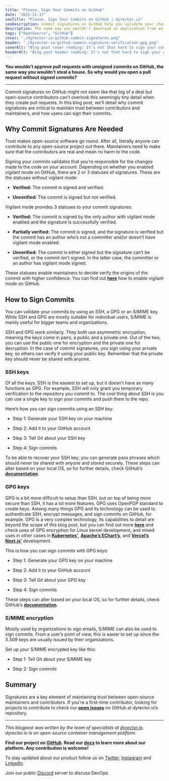 ```yaml
---
title: "Please, Sign Your Commits on GitHub"
date: "2022-11-17"
seoTitle: "Please, Sign Your Commits on GitHub | dyrector.io"
seoDescription: Commit signatures on GitHub help you validate your changes to the code to maintainers when you open a pull request. Here's how you can sign them.
description: The same way you wouldn't download an application from an untrusted source, you wouldn't approve a pull request with unsigned commits on GitHub. Here's how you can sign your commits.
tags: ["OpenSource", "GitHub"]
cover: "./dyrector-io-github-commit-signatures.png"
header: "./dyrector-io-github-commit-signature-verification-gpg.png"
coverAlt: "Blog post cover reading: It's not that hard to sign your commits in one of the 3 possible ways on GitHub, in commit signatures topic with illustration of a man standing before a lock."
headerAlt: "Blog post header reading: It's not that hard to sign your commits in one of the 3 possible ways on GitHub, in commit signatures topic"
---
```


**You wouldn’t approve pull requests with unsigned commits on GitHub, the same way you wouldn’t steal a house. So why would you open a pull request without signed commits?**

---

Commit signatures on GitHub might not seem like that big of a deal but open-source contributors can’t overlook this seemingly tiny detail when they create pull requests. In this blog post, we’ll detail why commit signatures are critical to maintain trust between contributors and maintainers, and how users can sign their commits.

## Why Commit Signatures Are Needed

Trust makes open-source software go round. After all, literally anyone can contribute to any open-source project out there. Maintainers need to make sure that the contributors are real and mean no harm to the code.

Signing your commits validates that you’re responsible for the changes made to the code on your account. Depending on whether you enabled vigilant mode on GitHub, there are 2 or 3 statuses of signatures. These are the statuses without vigilant mode:

- **Verified:** The commit is signed and verified.

- **Unverified:** The commit is signed but not verified.

Vigilant mode provides 3 statuses to your commit signatures:

- **Verified:** The commit is signed by the only author with vigilant mode enabled and the signature is successfully verified.

- **Partially verified:** The commit is signed, and the signature is verified but the commit has an author who’s not a committer and/or doesn’t have vigilant mode enabled.

- **Unverified:** The commit is either signed but the signature can’t be verified, or the commit isn’t signed. In the latter case, the committer or an author has vigilant mode signed.

These statuses enable maintainers to decide verify the origins of the commit with higher confidence. You can find out **[here](https://docs.github.com/en/authentication/managing-commit-signature-verification/displaying-verification-statuses-for-all-of-your-commits)** how to enable vigilant mode on GitHub.

## How to Sign Commits

You can validate your commits by using an SSH, a GPG or an S/MIME key. While SSH and GPG are mostly suitable for individual users, S/MIME is mainly useful for bigger teams and organizations.

SSH and GPG work similarly. They both use asymmetric encryption, meaning the keys come in pairs, a public and a private one. Out of the two, you can use the public one for encryption and the private one for decryption. In the case of commit signatures, you sign using your private key, so others can verify it using your public key. Remember that the private key should never be shared with anyone.

### SSH keys

Of all the keys, SSH is the easiest to set up, but it doesn’t have as many functions as GPG. For example, SSH will only grant you temporary verification to the repository you commit to. The cool thing about SSH is you can use a single key to sign your commits and push them to the repo. 

Here’s how you can sign commits using an SSH key: 

- Step 1: Generate your SSH key on your machine

- Step 2: Add it to your GitHub account

- Step 3: Tell Git about your SSH key

- Step 4: Sign commits

To be able to recover your SSH key, you can generate pass phrases which should never be shared with anyone and stored securely. These steps can alter based on your local OS, so for further details, check GitHub’s **[documentation](https://docs.github.com/en/authentication/connecting-to-github-with-ssh/adding-a-new-ssh-key-to-your-github-account)**.

### GPG keys

GPG is a bit more difficult to setup than SSH, but on top of being more secure than SSH, it has a lot more features. GPG uses OpenPGP standard to create keys. Among many things GPG and its technology can be used to authenticate SSH, encrypt messages, and sign commits on GitHub, for example. GPG is a very complex technology, its capabilities to detail are beyond the scope of this blog post, but you can find out more **[here](https://www.oliverspryn.com/blog/the-handbook-to-gpg-and-git)** and check uses of GPG encryption for Linux kernel development, and mixed uses in other cases in **[Kubernetes’](https://github.com/kubernetes/kubernetes/commits/master)**, **[Apache’s EChart’s](https://github.com/apache/echarts/commits/master)**, and **[Vercel’s Next.js’](https://github.com/vercel/next.js/commits/canary)** development. 

This is how you can sign commits with GPG keys: 

- Step 1: Generate your GPG key on your machine

- Step 2: Add it to your GitHub account

- Step 3: Tell Git about your GPG key

- Step 4: Sign commits

These steps can alter based on your local OS, so for further details, check GitHub’s **[documentation](https://docs.github.com/en/authentication/managing-commit-signature-verification/adding-a-gpg-key-to-your-github-account)**.

### S/MIME encryption

Mostly used by organizations to sign emails, S/MIME can also be used to sign commits. From a user’s point of view, this is easier to set up since the X.509 keys are usually issued by their organizations.

Set up your S/MIME encrypted key like this:

- Step 1: Tell Git about your S/MIME key

- Step 2: Sign commits

## Summary

Signatures are a key element of maintaining trust between open-source maintainers and contributors. If you’re a first-time contributor, looking for projects to contribute to check our **[open issues](https://github.com/dyrector-io/dyrectorio/issues)** on GitHub at dyrector.io’s repository.

---

_This blogpost was written by the team of specialists at [dyrector.io](https://dyrector.io). dyrector.io is an open-source container management platform._

**Find our project on [GitHub](https://github.com/dyrector-io/dyrectorio/). Read our [docs](https://docs.dyrector.io/) to learn more about our platform. Any contribution is welcome!**

To stay updated about our product follow us on [Twitter](https://twitter.com/dyrectorio), [Instagram](https://www.instagram.com/dyrectorio/) and [LinkedIn](https://www.linkedin.com/company/dyrectorio/).

Join our public [Discord](https://discord.gg/hMyT9cbYFD) server to discuss DevOps.